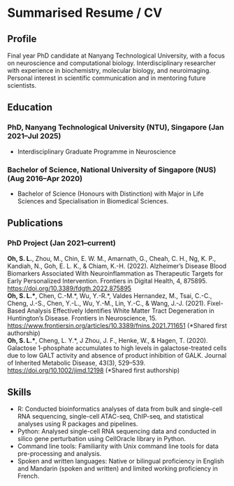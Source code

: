 # Summarised Resume / CV

## Profile
Final year PhD candidate at Nanyang Technological University, with a focus on neuroscience and  computational biology. Interdisciplinary researcher with experience in biochemistry, molecular biology, and neuroimaging. Personal interest in scientific communication and  in mentoring future scientists. 

## Education
### PhD, Nanyang Technological University (NTU), Singapore (Jan 2021–Jul 2025)
* Interdisciplinary Graduate Programme in Neuroscience

### Bachelor of Science, National University of Singapore (NUS)	(Aug 2016–Apr 2020)
* Bachelor of Science (Honours with Distinction) with Major in Life Sciences and Specialisation in Biomedical Sciences.

## Publications
### PhD Project (Jan 2021–current)
**Oh, S. L.**, Zhou, M., Chin, E. W. M., Amarnath, G., Cheah, C. H., Ng, K. P., Kandiah, N., Goh, E. L. K., & Chiam, K.-H. (2022). Alzheimer’s Disease Blood Biomarkers Associated With Neuroinflammation as Therapeutic Targets for Early Personalized Intervention. Frontiers in Digital Health, 4, 875895. https://doi.org/10.3389/fdgth.2022.875895 <br>
**Oh, S. L.\***, Chen, C.-M.\*, Wu, Y.-R.\*, Valdes Hernandez, M., Tsai, C.-C., Cheng, J.-S., Chen, Y.-L., Wu, Y.-M., Lin, Y.-C., & Wang, J.-J. (2021). Fixel-Based Analysis Effectively Identifies White Matter Tract Degeneration in Huntington’s Disease. Frontiers in Neuroscience, 15. https://www.frontiersin.org/articles/10.3389/fnins.2021.711651 (\*Shared first authorship) <br>
**Oh, S. L.\***, Cheng, L. Y.\*, J Zhou, J. F., Henke, W., & Hagen, T. (2020). Galactose 1-phosphate accumulates to high levels in galactose-treated cells due to low GALT activity and absence of product inhibition of GALK. Journal of Inherited Metabolic Disease, 43(3), 529–539. https://doi.org/10.1002/jimd.12198 (\*Shared first authorship)

## Skills
* R: Conducted bioinformatics analyses of data from bulk and single-cell RNA sequencing, single-cell ATAC-seq, ChIP-seq, and statistical analyses using R packages and pipelines.
* Python: Analysed single-cell RNA sequencing data and conducted in silico gene perturbation using CellOracle library in Python.
* Command line tools: Familiarity with Unix command line tools for data pre-processing and analysis.
* Spoken and written languages: Native or bilingual proficiency in English and Mandarin (spoken and written) and limited working proficiency in French.
